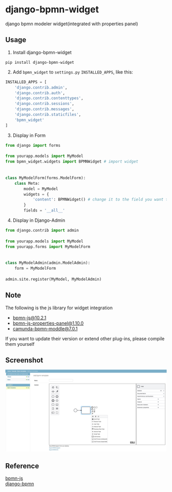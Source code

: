 # django-bpmn-widget
django bpmn modeler widget(integrated with properties panel)

## Usage
1. Install django-bpmn-widget
```shell
pip install django-bpmn-widget
```
2. Add `bpmn_widget` to `settings.py` `INSTALLED_APPS`, like this:
```python
INSTALLED_APPS = [
    'django.contrib.admin',
    'django.contrib.auth',
    'django.contrib.contenttypes',
    'django.contrib.sessions',
    'django.contrib.messages',
    'django.contrib.staticfiles',
    'bpmn_widget'
]
```
3. Display in Form
```python
from django import forms

from yourapp.models import MyModel
from bpmn_widget.widgets import BPMNWidget # import widget


class MyModelForm(forms.ModelForm):
    class Meta:
        model = MyModel
        widgets = {
            'content': BPMNWidget() # change it to the field you want to display
        }
        fields = '__all__'
```
4. Display in Django-Admin
```python
from django.contrib import admin

from yourapp.models import MyModel
from yourapp.forms import MyModelForm


class MyModelAdmin(admin.ModelAdmin):
    form = MyModelForm

admin.site.register(MyModel, MyModelAdmin)
```

## Note
The following is the js library for widget integration
- bpmn-js@10.2.1
- bpmn-js-properties-panel@1.10.0
- camunda-bpmn-moddle@7.0.1

If you want to update their version or extend other plug-ins, please compile them yourself

## Screenshot
![img.png](https://github.com/walirt/django-bpmn-widget/blob/main/screenshot/img.png?raw=true)


## Reference
[bpmn-js](https://github.com/bpmn-io/bpmn-js)  
[django-bpmn](https://github.com/jplobianco/django-bpmn)  
